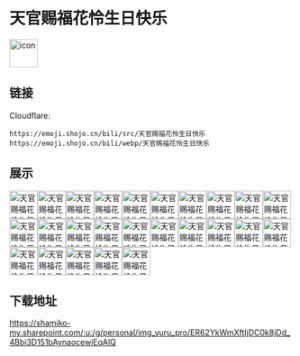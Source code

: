 # 天官赐福花怜生日快乐
<img src="https://emoji.shojo.cn/bili/src/天官赐福花怜生日快乐/icon.png" width="50" height="50" alt="icon">

## 链接
Cloudflare:
```
https://emoji.shojo.cn/bili/src/天官赐福花怜生日快乐
https://emoji.shojo.cn/bili/webp/天官赐福花怜生日快乐
```
## 展示
<img src="https://emoji.shojo.cn/bili/src/天官赐福花怜生日快乐/天官赐福花怜生日快乐-拜托.png" width="50" height="50" alt="天官赐福花怜生日快乐-拜托"><img src="https://emoji.shojo.cn/bili/src/天官赐福花怜生日快乐/天官赐福花怜生日快乐-吃馒头.png" width="50" height="50" alt="天官赐福花怜生日快乐-吃馒头"><img src="https://emoji.shojo.cn/bili/src/天官赐福花怜生日快乐/天官赐福花怜生日快乐-大佬坐姿.png" width="50" height="50" alt="天官赐福花怜生日快乐-大佬坐姿"><img src="https://emoji.shojo.cn/bili/src/天官赐福花怜生日快乐/天官赐福花怜生日快乐-盯.png" width="50" height="50" alt="天官赐福花怜生日快乐-盯"><img src="https://emoji.shojo.cn/bili/src/天官赐福花怜生日快乐/天官赐福花怜生日快乐-狐狐生威.png" width="50" height="50" alt="天官赐福花怜生日快乐-狐狐生威"><img src="https://emoji.shojo.cn/bili/src/天官赐福花怜生日快乐/天官赐福花怜生日快乐-挠头.png" width="50" height="50" alt="天官赐福花怜生日快乐-挠头"><img src="https://emoji.shojo.cn/bili/src/天官赐福花怜生日快乐/天官赐福花怜生日快乐-勤劳小花.png" width="50" height="50" alt="天官赐福花怜生日快乐-勤劳小花"><img src="https://emoji.shojo.cn/bili/src/天官赐福花怜生日快乐/天官赐福花怜生日快乐-若鼬所思.png" width="50" height="50" alt="天官赐福花怜生日快乐-若鼬所思"><img src="https://emoji.shojo.cn/bili/src/天官赐福花怜生日快乐/天官赐福花怜生日快乐-水逆退散.png" width="50" height="50" alt="天官赐福花怜生日快乐-水逆退散"><img src="https://emoji.shojo.cn/bili/src/天官赐福花怜生日快乐/天官赐福花怜生日快乐-睡觉了.png" width="50" height="50" alt="天官赐福花怜生日快乐-睡觉了"><img src="https://emoji.shojo.cn/bili/src/天官赐福花怜生日快乐/天官赐福花怜生日快乐-送你花花.png" width="50" height="50" alt="天官赐福花怜生日快乐-送你花花"><img src="https://emoji.shojo.cn/bili/src/天官赐福花怜生日快乐/天官赐福花怜生日快乐-探头.png" width="50" height="50" alt="天官赐福花怜生日快乐-探头"><img src="https://emoji.shojo.cn/bili/src/天官赐福花怜生日快乐/天官赐福花怜生日快乐-托您的福.png" width="50" height="50" alt="天官赐福花怜生日快乐-托您的福"><img src="https://emoji.shojo.cn/bili/src/天官赐福花怜生日快乐/天官赐福花怜生日快乐-心满意足.png" width="50" height="50" alt="天官赐福花怜生日快乐-心满意足"><img src="https://emoji.shojo.cn/bili/src/天官赐福花怜生日快乐/天官赐福花怜生日快乐-嘘.png" width="50" height="50" alt="天官赐福花怜生日快乐-嘘"><img src="https://emoji.shojo.cn/bili/src/天官赐福花怜生日快乐/天官赐福花怜生日快乐-在吗在吗.png" width="50" height="50" alt="天官赐福花怜生日快乐-在吗在吗"><img src="https://emoji.shojo.cn/bili/src/天官赐福花怜生日快乐/天官赐福花怜生日快乐-职业假笑.png" width="50" height="50" alt="天官赐福花怜生日快乐-职业假笑"><img src="https://emoji.shojo.cn/bili/src/天官赐福花怜生日快乐/天官赐福花怜生日快乐-追星成功.png" width="50" height="50" alt="天官赐福花怜生日快乐-追星成功"><img src="https://emoji.shojo.cn/bili/src/天官赐福花怜生日快乐/天官赐福花怜生日快乐-自豪.png" width="50" height="50" alt="天官赐福花怜生日快乐-自豪"><img src="https://emoji.shojo.cn/bili/src/天官赐福花怜生日快乐/天官赐福花怜生日快乐-最靓的仔.png" width="50" height="50" alt="天官赐福花怜生日快乐-最靓的仔"><img src="https://emoji.shojo.cn/bili/src/天官赐福花怜生日快乐/天官赐福花怜生日快乐-花城生日.png" width="50" height="50" alt="天官赐福花怜生日快乐-花城生日"><img src="https://emoji.shojo.cn/bili/src/天官赐福花怜生日快乐/天官赐福花怜生日快乐-桃花.png" width="50" height="50" alt="天官赐福花怜生日快乐-桃花"><img src="https://emoji.shojo.cn/bili/src/天官赐福花怜生日快乐/天官赐福花怜生日快乐-贴贴.png" width="50" height="50" alt="天官赐福花怜生日快乐-贴贴"><img src="https://emoji.shojo.cn/bili/src/天官赐福花怜生日快乐/天官赐福花怜生日快乐-谢怜生日.png" width="50" height="50" alt="天官赐福花怜生日快乐-谢怜生日"><img src="https://emoji.shojo.cn/bili/src/天官赐福花怜生日快乐/天官赐福花怜生日快乐-银蝶.png" width="50" height="50" alt="天官赐福花怜生日快乐-银蝶">

## 下载地址

https://shamiko-my.sharepoint.com/:u:/g/personal/img_yuru_pro/ER62YkWmXftIjDC0k8jDd_4Bbi3D151bAynaocewiEqAlQ